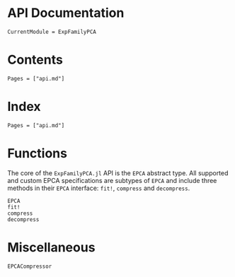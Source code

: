 # API Documentation

```@meta
CurrentModule = ExpFamilyPCA
```

# Contents

```@contents
Pages = ["api.md"]
```

# Index

```@index
Pages = ["api.md"]
```

# Functions

The core of the `ExpFamilyPCA.jl` API is the `EPCA` abstract type. All supported and custom EPCA specifications are subtypes of `EPCA` and include three methods in their `EPCA` interface: `fit!`, `compress` and `decompress`.

```@docs
EPCA
fit!
compress
decompress
```

# Miscellaneous 

```@docs
EPCACompressor
```
